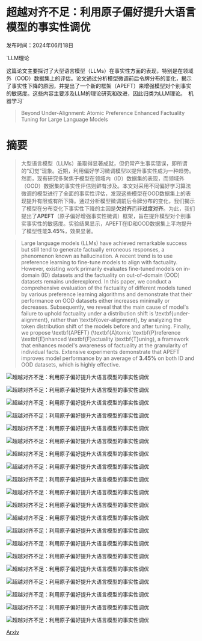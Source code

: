 # 超越对齐不足：利用原子偏好提升大语言模型的事实性调优

发布时间：2024年06月18日

`LLM理论

这篇论文主要探讨了大型语言模型（LLMs）在事实性方面的表现，特别是在领域外（OOD）数据集上的评估。论文通过分析模型微调前后令牌分布的变化，揭示了事实性下降的原因，并提出了一个新的框架（APEFT）来增强模型对个别事实的敏感度。这些内容主要涉及LLM的理论研究和改进，因此归类为LLM理论。` `机器学习`

> Beyond Under-Alignment: Atomic Preference Enhanced Factuality Tuning for Large Language Models

# 摘要

> 大型语言模型（LLMs）虽取得显著成就，但仍常产生事实错误，即所谓的“幻觉”现象。近期，利用偏好学习微调模型以提升事实性成为一种趋势。然而，现有研究多聚焦于模型在领域内（ID）数据集的表现，而领域外（OOD）数据集的事实性评估则鲜有涉及。本文对采用不同偏好学习算法微调的模型进行了全面的事实性评估，发现这些模型在OOD数据集上的表现提升有限或有所下降。通过分析模型微调前后令牌分布的变化，我们揭示了模型在分布变化下事实性下降的主因是**欠对齐**而非**过度对齐**。为此，我们提出了**APEFT**（原子偏好增强事实性微调）框架，旨在提升模型对个别事实事实性的敏感度。实验结果显示，APEFT在ID和OOD数据集上平均提升了模型性能$\boldsymbol{3.45\%}$，效果显著。

> Large language models (LLMs) have achieved remarkable success but still tend to generate factually erroneous responses, a phenomenon known as hallucination. A recent trend is to use preference learning to fine-tune models to align with factuality. However, existing work primarily evaluates fine-tuned models on in-domain (ID) datasets and the factuality on out-of-domain (OOD) datasets remains underexplored. In this paper, we conduct a comprehensive evaluation of the factuality of different models tuned by various preference learning algorithms and demonstrate that their performance on OOD datasets either increases minimally or decreases. Subsequently, we reveal that the main cause of model's failure to uphold factuality under a distribution shift is \textbf{under-alignment}, rather than \textbf{over-alignment}, by analyzing the token distribution shift of the models before and after tuning. Finally, we propose \textbf{APEFT} (\textbf{A}tomic \textbf{P}reference \textbf{E}nhanced \textbf{F}actuality \textbf{T}uning), a framework that enhances model's awareness of factuality at the granularity of individual facts. Extensive experiments demonstrate that APEFT improves model performance by an average of $\boldsymbol{3.45\%}$ on both ID and OOD datasets, which is highly effective.

![超越对齐不足：利用原子偏好提升大语言模型的事实性调优](../../../paper_images/2406.12416/x1.png)

![超越对齐不足：利用原子偏好提升大语言模型的事实性调优](../../../paper_images/2406.12416/x2.png)

![超越对齐不足：利用原子偏好提升大语言模型的事实性调优](../../../paper_images/2406.12416/x3.png)

![超越对齐不足：利用原子偏好提升大语言模型的事实性调优](../../../paper_images/2406.12416/x4.png)

![超越对齐不足：利用原子偏好提升大语言模型的事实性调优](../../../paper_images/2406.12416/x5.png)

![超越对齐不足：利用原子偏好提升大语言模型的事实性调优](../../../paper_images/2406.12416/x6.png)

![超越对齐不足：利用原子偏好提升大语言模型的事实性调优](../../../paper_images/2406.12416/x7.png)

![超越对齐不足：利用原子偏好提升大语言模型的事实性调优](../../../paper_images/2406.12416/x8.png)

![超越对齐不足：利用原子偏好提升大语言模型的事实性调优](../../../paper_images/2406.12416/x9.png)

![超越对齐不足：利用原子偏好提升大语言模型的事实性调优](../../../paper_images/2406.12416/x10.png)

![超越对齐不足：利用原子偏好提升大语言模型的事实性调优](../../../paper_images/2406.12416/x11.png)

![超越对齐不足：利用原子偏好提升大语言模型的事实性调优](../../../paper_images/2406.12416/x12.png)

![超越对齐不足：利用原子偏好提升大语言模型的事实性调优](../../../paper_images/2406.12416/x13.png)

![超越对齐不足：利用原子偏好提升大语言模型的事实性调优](../../../paper_images/2406.12416/x14.png)

![超越对齐不足：利用原子偏好提升大语言模型的事实性调优](../../../paper_images/2406.12416/x15.png)

![超越对齐不足：利用原子偏好提升大语言模型的事实性调优](../../../paper_images/2406.12416/x16.png)

![超越对齐不足：利用原子偏好提升大语言模型的事实性调优](../../../paper_images/2406.12416/x17.png)

![超越对齐不足：利用原子偏好提升大语言模型的事实性调优](../../../paper_images/2406.12416/x18.png)

![超越对齐不足：利用原子偏好提升大语言模型的事实性调优](../../../paper_images/2406.12416/x19.png)

![超越对齐不足：利用原子偏好提升大语言模型的事实性调优](../../../paper_images/2406.12416/x20.png)

[Arxiv](https://arxiv.org/abs/2406.12416)